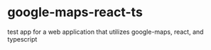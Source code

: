 # google-maps-react-ts
test app for a web application that utilizes google-maps, react, and typescript
